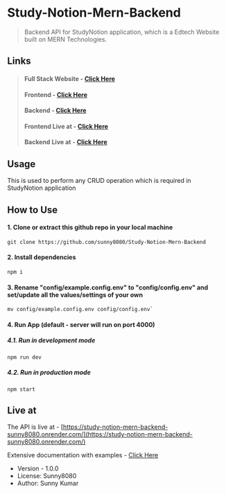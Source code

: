 # Study-Notion-Mern-Backend

> Backend API for StudyNotion application, which is a Edtech Website built on MERN Technologies.

## Links

> #### Full Stack Website - [Click Here](https://github.com/sunny8080/Study-Notion-Mern)
>
> #### Frontend - [Click Here](https://github.com/sunny8080/Study-Notion-Mern-Frontend/)
>
> #### Backend - [Click Here](https://github.com/sunny8080/Study-Notion-Mern-Backend/)
>
> #### Frontend Live at - [Click Here](https://study-notion-mern-sunny8080.netlify.app/)
>
> #### Backend Live at - [Click Here](https://study-notion-mern-backend-sunny8080.onrender.com/)

## Usage

This is used to perform any CRUD operation which is required in StudyNotion application

## How to Use

#### 1. Clone or extract this github repo in your local machine

```
git clone https://github.com/sunny8080/Study-Notion-Mern-Backend
```

#### 2. Install dependencies

```
npm i
```

#### 3. Rename "config/example.config.env" to "config/config.env" and set/update all the values/settings of your own

```
mv config/example.config.env config/config.env`
```

#### 4. Run App (default - server will run on port 4000)

##### 4.1. Run in development mode

```
npm run dev
```

##### 4.2. Run in production mode

```
npm start
```

## Live at

The API is live at - [https://study-notion-mern-backend-sunny8080.onrender.com/](https://study-notion-mern-backend-sunny8080.onrender.com/)

Extensive documentation with examples - [Click Here](https://documenter.getpostman.com/view/19721099/2s9YJjSf9i)

- Version - 1.0.0
- License: Sunny8080
- Author: Sunny Kumar
